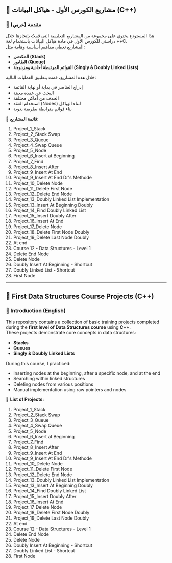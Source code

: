 ## 📘 مشاريع الكورس الأول - هياكل البيانات (C++)

### 📌 مقدمة (عربي)

هذا المستودع يحتوي على مجموعة من المشاريع التعليمية التي قمتُ بإنجازها خلال دراستي للكورس الأول في مادة هياكل البيانات باستخدام لغة ++C.  
المشاريع تغطي مفاهيم أساسية وهامة مثل:

- **المكدس (Stack)**
- **الطابور (Queue)**
- **القوائم المرتبطة أحادية ومزدوجة (Singly & Doubly Linked Lists)**

خلال هذه المشاريع، قمت بتطبيق العمليات التالية:
- إدراج العناصر في بداية أو نهاية القائمة
- البحث عن عقدة معينة
- الحذف من أماكن مختلفة
- استخدام العقد (Nodes) لبناء الهياكل
- بناء قوائم مترابطة بطريقة يدوية

🔧 **قائمة المشاريع:**

1. Project_1_Stack  
2. Project_2_Stack Swap  
3. Project_3_Queue  
4. Project_4_Swap Queue  
5. Project_5_Node  
6. Project_6_Insert at Beginning  
7. Project_7_Find  
8. Project_8_Insert After  
9. Project_9_Insert At End  
10. Project_9_Insert At End Dr's Methode  
11. Project_10_Delete Node  
12. Project_11_Delete First Node  
13. Project_12_Delete End Node  
14. Project_13_Doubly Linked List Implementation  
15. Project_13_Insert At Beginning Doubly  
16. Project_14_Find Doubly Linked List  
17. Project_15_Insert Doubly After  
18. Project_16_Insert At End  
19. Project_17_Delete Node  
20. Project_18_Delete First Node Doubly  
21. Project_19_Delete Last Node Doubly  
22. At end  
23. Course 12 - Data Structures - Level 1  
24. Delete End Node  
25. Delete Node  
26. Doubly Insert At Beginning - Shortcut  
27. Doubly Linked List - Shortcut  
28. First Node  

---

## 📘 First Data Structures Course Projects (C++)

### 📌 Introduction (English)

This repository contains a collection of basic training projects completed during the **first level of Data Structures course** using **C++**.  
These projects demonstrate core concepts in data structures:

- **Stacks**
- **Queues**
- **Singly & Doubly Linked Lists**

During this course, I practiced:
- Inserting nodes at the beginning, after a specific node, and at the end
- Searching within linked structures
- Deleting nodes from various positions
- Manual implementation using raw pointers and nodes

🔧 **List of Projects:**

1. Project_1_Stack  
2. Project_2_Stack Swap  
3. Project_3_Queue  
4. Project_4_Swap Queue  
5. Project_5_Node  
6. Project_6_Insert at Beginning  
7. Project_7_Find  
8. Project_8_Insert After  
9. Project_9_Insert At End  
10. Project_9_Insert At End Dr's Methode  
11. Project_10_Delete Node  
12. Project_11_Delete First Node  
13. Project_12_Delete End Node  
14. Project_13_Doubly Linked List Implementation  
15. Project_13_Insert At Beginning Doubly  
16. Project_14_Find Doubly Linked List  
17. Project_15_Insert Doubly After  
18. Project_16_Insert At End  
19. Project_17_Delete Node  
20. Project_18_Delete First Node Doubly  
21. Project_19_Delete Last Node Doubly  
22. At end  
23. Course 12 - Data Structures - Level 1  
24. Delete End Node  
25. Delete Node  
26. Doubly Insert At Beginning - Shortcut  
27. Doubly Linked List - Shortcut  
28. First Node  
